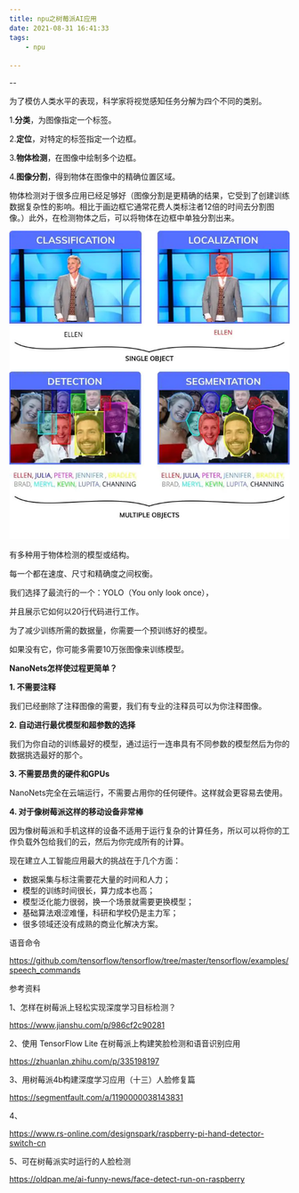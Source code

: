 ```yaml
---
title: npu之树莓派AI应用
date: 2021-08-31 16:41:33
tags:
	- npu

---
```


--

为了模仿人类水平的表现，科学家将视觉感知任务分解为四个不同的类别。

1.**分类**，为图像指定一个标签。

2.**定位**，对特定的标签指定一个边框。

3.**物体检测**，在图像中绘制多个边框。

4.**图像分割**，得到物体在图像中的精确位置区域。

物体检测对于很多应用已经足够好（图像分割是更精确的结果，它受到了创建训练数据复杂性的影响。相比于画边框它通常花费人类标注者12倍的时间去分割图像。）此外，在检测物体之后，可以将物体在边框中单独分割出来。

![img](../images/random_name/13894005-84b3d5d14c51775d.jpeg)

有多种用于物体检测的模型或结构。

每一个都在速度、尺寸和精确度之间权衡。

我们选择了最流行的一个：YOLO（You only look once），

并且展示它如何以20行代码进行工作。



为了减少训练所需的数据量，你需要一个预训练好的模型。

如果没有它，你可能多需要10万张图像来训练模型。



**NanoNets怎样使过程更简单？**

**1. 不需要注释**

我们已经删除了注释图像的需要，我们有专业的注释员可以为你注释图像。

**2. 自动进行最优模型和超参数的选择**

我们为你自动的训练最好的模型，通过运行一连串具有不同参数的模型然后为你的数据挑选最好的那个。

**3. 不需要昂贵的硬件和GPUs**

NanoNets完全在云端运行，不需要占用你的任何硬件。这样就会更容易去使用。

**4. 对于像树莓派这样的移动设备非常棒**

因为像树莓派和手机这样的设备不适用于运行复杂的计算任务，所以可以将你的工作负载外包给我们的云，然后为你完成所有的计算。



现在建立人工智能应用最大的挑战在于几个方面：

- 数据采集与标注需要花大量的时间和人力；
- 模型的训练时间很长，算力成本也高；
- 模型泛化能力很弱，换一个场景就需要更换模型；
- 基础算法艰涩难懂，科研和学校仍是主力军；
- 很多领域还没有成熟的商业化解决方案。



语音命令

https://github.com/tensorflow/tensorflow/tree/master/tensorflow/examples/speech_commands

参考资料

1、怎样在树莓派上轻松实现深度学习目标检测？

https://www.jianshu.com/p/986cf2c90281

2、使用 TensorFlow Lite 在树莓派上构建笑脸检测和语音识别应用

https://zhuanlan.zhihu.com/p/335198197

3、用树莓派4b构建深度学习应用（十三）人脸修复篇

https://segmentfault.com/a/1190000038143831

4、

https://www.rs-online.com/designspark/raspberry-pi-hand-detector-switch-cn

5、可在树莓派实时运行的人脸检测

https://oldpan.me/ai-funny-news/face-detect-run-on-raspberry